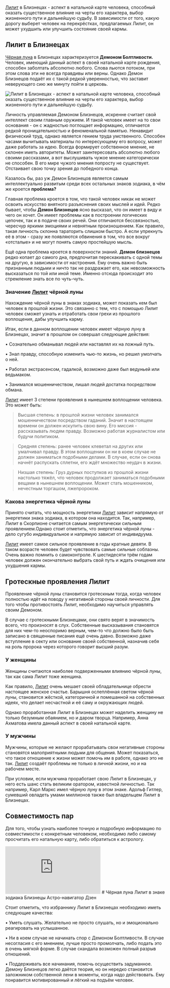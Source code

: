 [Лилит](https://natalcarta.ru/planeti/lilit) в Близнецах - аспект в натальной карте человека, способный оказать существенное влияние на черты его характера, выбор жизненного пути и дальнейшую судьбу. В зависимости от того, какую дорогу выберет человек на перекрёстках, предлагаемых Лилит, он может ухудшить или улучшить состояние своей кармы.

## Лилит в Близнецах

[Чёрная луна](https://natalcarta.ru/planeti/lilit) в Близнецах характеризуется **Демоном Болтливости.** Человек, имеющий данный аспект в своей натальной карте рождения, способен заболтать абсолютно любого. Слова льются потоком, при этом слова эти не всегда правдивы или верны. Однако Демон Близнецов подаёт их с такой редкой уверенностью, что заставит неверующего сию же минуту пойти в церковь.

![Лилит в Близнецах - аспект в натальной карте человека, способный оказать существенное влияние на черты его характера, выбор жизненного пути и дальнейшую судьбу.](https://avatars.dzeninfra.ru/get-zen_doc/1209300/pub_5d3b2ed68600e100acf9095d_5d3b338aec575b00be402218/scale_1200)

Личность управляемая Демоном Близнецов, искренне считает свой интеллект своим главным оружием. И такой человек имеет на то свои основания - он с жадностью поглощает информацию, отличается редкой проницательностью и феноменальной памятью. Ненавидит физический труд, однако является гением труда умственного. Способен часами вычитывать материалы по интересующему его вопросу, может даже работать за идею. Всегда формирует собственное мнение, не склонен иметь авторитеты. Может заинтересовать абсолютно любого своими рассказами, а вот выслушивать чужое мнение категорически не способен. В его мире чужого мнения попросту не существует. Отстаивает свою точку зрения до победного конца.

Казалось бы, раз уж Демон Близнецов является самым интеллектуально развитым среди всех остальных знаков зодиака, в чём же кроется **проблема?**

Главная проблема кроется в том, что такой человек никак не может освоить искусство внятного разъяснения своих мыслей и идей. Редко бывает, чтобы **Демон Близнецов** ясно высказал, что он имеет в виду и чего он хочет. Он имеет проблемы как в построении логических цепочек, так и в подаче своих речей. Они отличаются бессвязностью, чересчур яркими эмоциями и невнятным произношением. Как правило, такая личность склонна тараторить слишком быстро. А если упрекнуть её в этом - сразу же появляются обвинения в том, что все вокруг «отсталые» и не могут понять самую простейшую мысль.

Ещё одна проблема кроется в поверхности знаний. **Демон близнецов** редко копает до самого дна, предпочитая перескакивать с одной темы на другую, в зависимости от настроения. Ему очень важно быть признанным людьми и ничто так не раздражает его, как невозможность высказаться по той или иной теме. Именно отсюда происходит это стремление знать все по чуть-чуть.

### Значение [Лилит](https://natalcarta.ru/planeti/lilit) чёрной луны

Нахождение чёрной луны в знаках зодиака, может показать кем был человек в прошлой жизни. Это связанно с тем, что с помощью Лилит человек сможет узнать и отработать свои грехи из прошлого воплощения, дабы улучшить карму.

Итак, если в данном воплощении человек имеет чёрную луну в Близнецах, значит в прошлом он совершал следующие действия:

• Сознательно обманывал людей или наставлял их на ложный путь.

• Знал правду, способную изменить чью-то жизнь, но решил умолчать о ней.

• Работал экстрасенсом, гадалкой, возможно даже был ведуньей или ведьмаком.

• Занимался мошенничеством, лишал людей достатка посредством обмана.

[Лилит](https://natalcarta.ru/planeti/lilit) имеет 3 степени проявления в нынешнем воплощении человека. Это может быть:

> Высшая степень: в прошлой жизни человек занимался мошенничеством посредством гаданий. Значит в настоящем времени он должен искупить свою вину. Его миссия - рассказывать людям правду. Возможно работая журналистом или будучи политиком.

> Средняя степень: ранее человек клеветал на других или умалчивал правду. В этом воплощении он ни в коем случае не должен заниматься подобными делами. В случае, если он снова начнёт распускать сплетни, его ждёт множество неудач в жизни.

> Низшая степень: Груз дурных поступков из прошлой жизни настолько тяжёл, что человек продолжает заниматься подобными вещами в нынешнем воплощении. Может стать мошенником, нечестным торгашом, лжепророком.

### Какова энергетика чёрной луны

Принято считать, что мощность энергетики [Лилит](https://natalcarta.ru/planeti/lilit) зависит напрямую от энергетики знака зодиака, в котором она находится. Так, например, Лилит в Скорпионе считается самым энергетически сильным проявлением.Однако стоит отметить, что энергетика чёрной луны - дело сугубо индивидуальное и напрямую зависит от индивидуума.

[Лилит](https://natalcarta.ru/planeti/lilit) имеет самое сильное проявление в годы кратные девяти. В таком возрасте человек будет чувствовать самые сильные соблазны. Очень важно помнить о самоконтроле. К шестидесяти трём годам человек должен окончательно выбрать свой путь и ждать очищения или ухудшения кармы.

## Гротескные проявления Лилит

Проявление чёрной луны становится гротескным тогда, когда человек полностью идёт на поводу у негативной стороны своей личности. Для того чтобы противостоять Лилит, необходимо научиться управлять своим Демоном.

В случае с гротескными Близнецами, они свято верят в значимость всего, что произносят в слух. Собственные высказывания становятся для них чем-то неоспоримо верным, чем-то что должно было быть записано в священные писания ещё очень давно. Возможно даже вступление в секту или основание своей собственной, назначив себя на роль пророка через которого говорит высший разум.

### У женщины

Женщины считаются наиболее подверженными влиянию чёрной луны, так как сама Лилит тоже женщина.

Как правило, [Лилит](https://natalcarta.ru/planeti/lilit) очень мешает своей обладательнице обрести настоящее женское счастье. Барышня ослеплённая светом чёрной луны, становится жёсткой, категоричной и помешанной на собственных идеях, что делает несчастной и её саму и окружающих людей.

Однако проработанная Лилит в Близнецах может наделить женщину не только безумным обаянием, но и даром творца. Например, Анна Ахматова имела данный аспект в своей натальной карте.

### У мужчины

Мужчины, которые не желают прорабатывать свои негативные стороны становятся малоприятными людьми для общения. Может показаться, что такое отношение к жизни может помочь им в работе, однако это не так. [Лилит](https://natalcarta.ru/planeti/lilit) создаёт проблемы не только в личной жизни, но и на рабочем месте.

При условии, если мужчина проработает свою Лилит в Близнецах, у него есть шанс стать великим оратором, известной личностью. Так например, Карл Маркс имел чёрную луну в этом знаке. Адольф Гитлер, сумевший овладеть умами миллионов также был владельцем Лилит в Близнецах.

## Совместимость пар

Для того, чтобы узнать наиболее точную и подробную информацию по совместимости с конкретным человеком, необходимо либо самому просчитать его натальную карту, либо обратиться к астрологу.

<iframe src="https://www.youtube.com/embed/46viMAxQ5D0?modestbranding=0&amp;controls=1&amp;rel=0&amp;showinfo=1&amp;enablejsapi=1&amp;origin=https%3A%2F%2Fdzen.ru" frameborder="0" allowfullscreen=""></iframe>
# Чёрная луна Лилит в знаке зодиака Близнецы  Астро-навигатор  Дзен

Стоит отметить, что избраннику Лилит в Близнецах необходимо иметь следующие качества:

• Уметь слушать. Желательно не просто слушать, но и эмоционально реагировать на услышанное.

• Ни в коем случае не начинать спор с Демоном Болтливости. В случае несогласия с его мнением, лучше просто промолчать, либо подать это в очень мягкой форме. В случае скандала возможен полный разрыв отношений.

• Поддерживать все начинания, помочь осуществить задуманное. Демону Близнецов легко даётся теория, но он нередко становится заложником собственной лени в моменты, когда надо действовать. Ему понравится мотивированный и лёгкий на подъём человек.